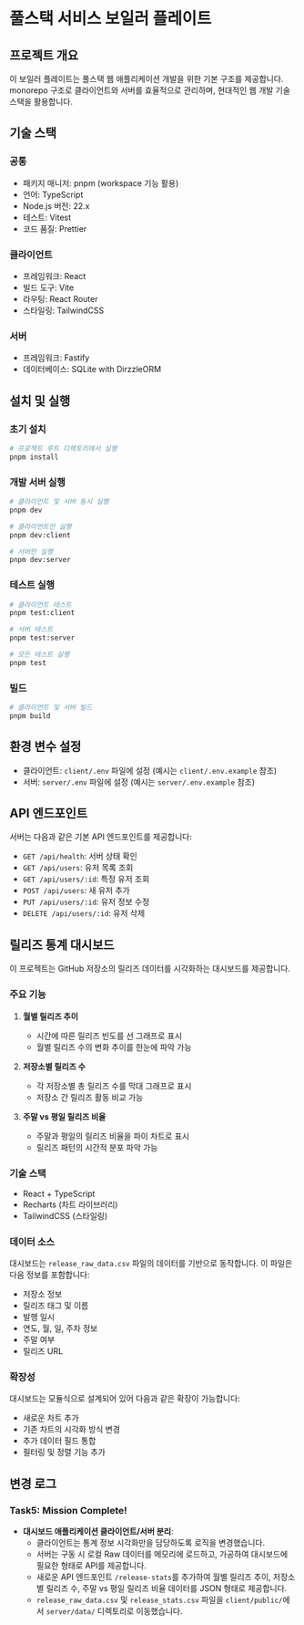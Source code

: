 # 풀스택 서비스 보일러 플레이트

## 프로젝트 개요

이 보일러 플레이트는 풀스택 웹 애플리케이션 개발을 위한 기본 구조를 제공합니다. monorepo 구조로 클라이언트와 서버를 효율적으로 관리하며, 현대적인 웹 개발 기술 스택을 활용합니다.

## 기술 스택

### 공통

- 패키지 매니저: pnpm (workspace 기능 활용)
- 언어: TypeScript
- Node.js 버전: 22.x
- 테스트: Vitest
- 코드 품질: Prettier

### 클라이언트

- 프레임워크: React
- 빌드 도구: Vite
- 라우팅: React Router
- 스타일링: TailwindCSS

### 서버

- 프레임워크: Fastify
- 데이터베이스: SQLite with DirzzleORM

## 설치 및 실행

### 초기 설치

```bash
# 프로젝트 루트 디렉토리에서 실행
pnpm install
```

### 개발 서버 실행

```bash
# 클라이언트 및 서버 동시 실행
pnpm dev

# 클라이언트만 실행
pnpm dev:client

# 서버만 실행
pnpm dev:server
```

### 테스트 실행

```bash
# 클라이언트 테스트
pnpm test:client

# 서버 테스트
pnpm test:server

# 모든 테스트 실행
pnpm test
```

### 빌드

```bash
# 클라이언트 및 서버 빌드
pnpm build
```

## 환경 변수 설정

- 클라이언트: `client/.env` 파일에 설정 (예시는 `client/.env.example` 참조)
- 서버: `server/.env` 파일에 설정 (예시는 `server/.env.example` 참조)

## API 엔드포인트

서버는 다음과 같은 기본 API 엔드포인트를 제공합니다:

- `GET /api/health`: 서버 상태 확인
- `GET /api/users`: 유저 목록 조회
- `GET /api/users/:id`: 특정 유저 조회
- `POST /api/users`: 새 유저 추가
- `PUT /api/users/:id`: 유저 정보 수정
- `DELETE /api/users/:id`: 유저 삭제

## 릴리즈 통계 대시보드

이 프로젝트는 GitHub 저장소의 릴리즈 데이터를 시각화하는 대시보드를 제공합니다.

### 주요 기능

1. **월별 릴리즈 추이**
   - 시간에 따른 릴리즈 빈도를 선 그래프로 표시
   - 월별 릴리즈 수의 변화 추이를 한눈에 파악 가능

2. **저장소별 릴리즈 수**
   - 각 저장소별 총 릴리즈 수를 막대 그래프로 표시
   - 저장소 간 릴리즈 활동 비교 가능

3. **주말 vs 평일 릴리즈 비율**
   - 주말과 평일의 릴리즈 비율을 파이 차트로 표시
   - 릴리즈 패턴의 시간적 분포 파악 가능

### 기술 스택

- React + TypeScript
- Recharts (차트 라이브러리)
- TailwindCSS (스타일링)

### 데이터 소스

대시보드는 `release_raw_data.csv` 파일의 데이터를 기반으로 동작합니다. 이 파일은 다음 정보를 포함합니다:

- 저장소 정보
- 릴리즈 태그 및 이름
- 발행 일시
- 연도, 월, 일, 주차 정보
- 주말 여부
- 릴리즈 URL

### 확장성

대시보드는 모듈식으로 설계되어 있어 다음과 같은 확장이 가능합니다:

- 새로운 차트 추가
- 기존 차트의 시각화 방식 변경
- 추가 데이터 필드 통합
- 필터링 및 정렬 기능 추가

## 변경 로그

### Task5: Mission Complete!

*   **대시보드 애플리케이션 클라이언트/서버 분리**:
    *   클라이언트는 통계 정보 시각화만을 담당하도록 로직을 변경했습니다.
    *   서버는 구동 시 로컬 Raw 데이터를 메모리에 로드하고, 가공하여 대시보드에 필요한 형태로 API를 제공합니다.
    *   새로운 API 엔드포인트 `/release-stats`를 추가하여 월별 릴리즈 추이, 저장소별 릴리즈 수, 주말 vs 평일 릴리즈 비율 데이터를 JSON 형태로 제공합니다.
    *   `release_raw_data.csv` 및 `release_stats.csv` 파일을 `client/public/`에서 `server/data/` 디렉토리로 이동했습니다.
